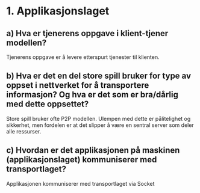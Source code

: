 # 1. Applikasjonslaget

## a) Hva er tjenerens oppgave i klient-tjener modellen?

Tjenerens oppgave er å levere etterspurt tjenester til klienten.

## b) Hva er det en del store spill bruker for type av oppset i nettverket for å transportere informasjon? Og hva er det som er bra/dårlig med dette oppsettet?

Store spill bruker ofte P2P modellen. Ulempen med dette er pålitelighet og sikkerhet, men fordelen er at det slipper å være en sentral server som deler alle ressurser.

## c) Hvordan er det applikasjonen på maskinen (applikasjonslaget) kommuniserer med transportlaget?

Applikasjonen kommuniserer med transportlaget via Socket

